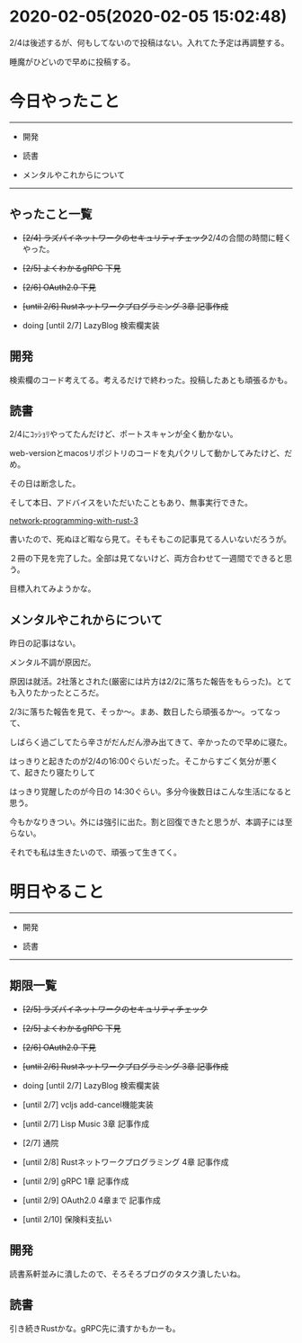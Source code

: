 # 2020-02-05(2020-02-05 15:02:48)

2/4は後述するが、何もしてないので投稿はない。入れてた予定は再調整する。

睡魔がひどいので早めに投稿する。

# 今日やったこと

---

* 開発

* 読書

* メンタルやこれからについて

---

## やったこと一覧

+ ~~[2/4] ラズパイネットワークのセキュリティチェック~~2/4の合間の時間に軽くやった。

+ ~~[2/5] よくわかるgRPC 下見~~

+ ~~[2/6] OAuth2.0 下見~~

+ ~~[until 2/6] Rustネットワークプログラミング 3章 記事作成~~

+ doing [until 2/7] LazyBlog 検索欄実装

## 開発

検索欄のコード考えてる。考えるだけで終わった。投稿したあとも頑張るかも。

## 読書

2/4にｺｯｼｮﾘやってたんだけど、ポートスキャンが全く動かない。

web-versionとmacosリポジトリのコードを丸パクリして動かしてみたけど、だめ。

その日は断念した。

そして本日、アドバイスをいただいたこともあり、無事実行できた。

[network-programming-with-rust-3](https://blog.londone.net/page?id=161)

書いたので、死ぬほど暇なら見て。そもそもこの記事見てる人いないだろうが。

２冊の下見を完了した。全部は見てないけど、両方合わせて一週間でできると思う。

目標入れてみようかな。

## メンタルやこれからについて

昨日の記事はない。

メンタル不調が原因だ。

原因は就活。2社落とされた(厳密には片方は2/2に落ちた報告をもらった)。とても入りたかったところだ。

2/3に落ちた報告を見て、そっか〜。まあ、数日したら頑張るか〜。ってなって、

しばらく過ごしてたら辛さがだんだん滲み出てきて、辛かったので早めに寝た。

はっきりと起きたのが2/4の16:00ぐらいだった。そこからすごく気分が悪くて、起きたり寝たりして

はっきり覚醒したのが今日の 14:30ぐらい。多分今後数日はこんな生活になると思う。

今もかなりきつい。外には強引に出た。割と回復できたと思うが、本調子には至らない。

それでも私は生きたいので、頑張って生きてく。

# 明日やること

---

* 開発

* 読書

---

## 期限一覧

+ ~~[2/5] ラズパイネットワークのセキュリティチェック~~

+ ~~[2/5] よくわかるgRPC 下見~~

+ ~~[2/6] OAuth2.0 下見~~

+ ~~[until 2/6] Rustネットワークプログラミング 3章 記事作成~~

+ doing [until 2/7] LazyBlog 検索欄実装

+ [until 2/7] vcljs add-cancel機能実装

+ [until 2/7] Lisp Music 3章 記事作成

+ [2/7] 通院

+ [until 2/8] Rustネットワークプログラミング 4章 記事作成

+ [until 2/9] gRPC 1章 記事作成

+ [until 2/9] OAuth2.0 4章まで 記事作成

+ [until 2/10] 保険料支払い

## 開発

読書系軒並みに潰したので、そろそろブログのタスク潰したいね。

## 読書

引き続きRustかな。gRPC先に潰すかもかーも。

